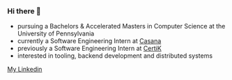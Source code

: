 ### Hi there 👋

<!--
**vsingh18567/vsingh18567** is a ✨ _special_ ✨ repository because its `README.md` (this file) appears on your GitHub profile.

Here are some ideas to get you started:

- 🔭 I’m currently working on ...
- 🌱 I’m currently learning ...
- 👯 I’m looking to collaborate on ...
- 🤔 I’m looking for help with ...
- 💬 Ask me about ...
- 📫 How to reach me: ...
- 😄 Pronouns: ...
- ⚡ Fun fact: ...
-->

- pursuing a Bachelors & Accelerated Masters in Computer Science at the University of Pennsylvania
- currently a Software Engineering Intern at [Casana](https://casanacare.com/)
- previously a Software Engineering Intern at [CertiK](https://www.certik.com/)
- interested in tooling, backend development and distributed systems

[My Linkedin](https://www.linkedin.com/in/vikram-singh-2002/)